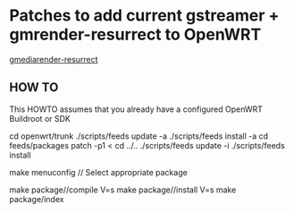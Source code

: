 # Patches to add current gstreamer + gmrender-resurrect to OpenWRT

[gmediarender-resurrect](https://github.com/hzeller/gmrender-resurrect)

## HOW TO

This HOWTO assumes that you already have a configured OpenWRT Buildroot or SDK

  cd openwrt/trunk
  ./scripts/feeds update -a
  ./scripts/feeds install -a
  cd feeds/packages
  patch -p1 < <path to patchfile>
  cd ../..
  ./scripts/feeds update -i
  ./scripts/feeds install <package name>
  
  make menuconfig
  // Select appropriate package

  make package/<package name>/compile V=s
  make package/<package name>/install V=s
  make package/index

